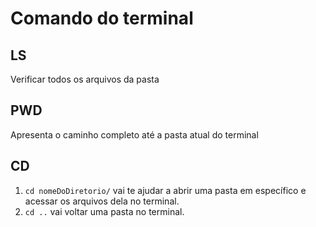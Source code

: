 # Comando do terminal

## LS

Verificar todos os arquivos da pasta

## PWD

Apresenta o caminho completo até a pasta atual do terminal

## CD

 1. `cd nomeDoDiretorio/` vai te ajudar a abrir uma pasta em específico e acessar os arquivos dela no terminal.
 2. `cd ..` vai voltar uma pasta no terminal.